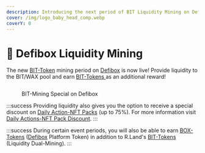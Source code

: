 ```yaml
---
description: Introducing the next period of BIT Liquidity Mining on Defibox!
cover: /img/logo_baby_head_comp.webp
coverY: 0
---
```


# 🌊 Defibox Liquidity Mining

The new [BIT-Token](/tokenomics/bit-token) mining period on [Defibox](defibox-liquidity-mining.md) is now live! Provide liquidity to the BIT/WAX pool and earn [BIT-Tokens ](/tokenomics/bit-token)as an additional reward!

<figure><img src="/img/Defi Mining.png" alt="" /><figcaption><p>BIT-Mining Special on Defibox</p></figcaption></figure>

:::success
Providing liquidity also gives you the option to receive a special discount on [Daily Action-NFT Packs](/nfts/packs.md#daily-actions-packs) (up to 75%). For more information visit [Daily Actions-NFT Pack Discount](daily-actions-nft-pack-discount).
:::

:::success
During certain event periods, you will also be able to earn [BOX-Tokens](https://coinmarketcap.com/de/currencies/defibox/) ([Defibox](https://wax.defibox.io/marketDetail/131) Platform Token) in addition to R.Land's [BIT-Tokens](/tokenomics/bit-token) (Liquidity Dual-Mining).
:::
